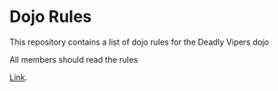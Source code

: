 Dojo Rules
==========

This repository contains a list of dojo rules for the Deadly Vipers dojo

All members should read the rules

[Link](https://github.com/deadlyvipers).

